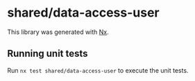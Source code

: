 # shared/data-access-user

This library was generated with [Nx](https://nx.dev).

## Running unit tests

Run `nx test shared/data-access-user` to execute the unit tests.
